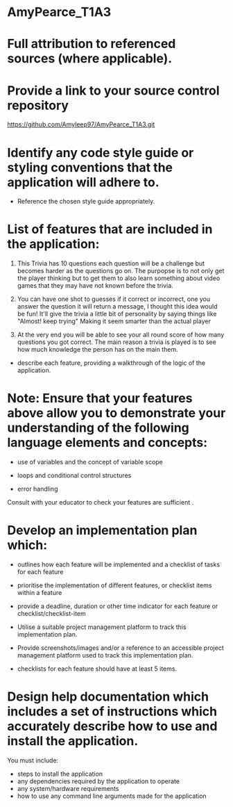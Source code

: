 # AmyPearce_T1A3


# Full attribution to referenced sources (where applicable).


# Provide a link to your source control repository

https://github.com/Amyleep97/AmyPearce_T1A3.git


# Identify any code style guide or styling conventions that the application will adhere to.

- Reference the chosen style guide appropriately.


# List of features that are included in the application:

1. This Trivia has 10 questions each question will be a challenge but becomes harder as the questions go on. The purpopse is to not only get the player thinking but to get them to also learn something about video games that they may have not known before the trivia.

2. You can have one shot to guesses if it correct or incorrect, one you answer the question it will return a message, I thought this idea would be fun! It'll give the trivia a little bit of personality by saying things like "Almost! keep trying" Making it seem smarter than the actual player
    
3. At the very end you will be able to see your all round score of how many questions you got correct. The main reason a trivia is played is to see how much knowledge the person has on the main them. 

- describe each feature, providing a walkthrough of the logic of the application.


# Note: Ensure that your features above allow you to demonstrate your understanding of the following language elements and concepts:

- use of variables and the concept of variable scope

- loops and conditional control structures

- error handling


Consult with your educator to check your features are sufficient .


# Develop an implementation plan which:
- outlines how each feature will be implemented and a checklist of tasks for each feature
- prioritise the implementation of different features, or checklist items within a feature
- provide a deadline, duration or other time indicator for each feature or checklist/checklist-item

- Utilise a suitable project management platform to track this implementation plan.

- Provide screenshots/images and/or a reference to an accessible project management platform used to track this implementation plan. 

- checklists for each feature should have at least 5 items.



# Design help documentation which includes a set of instructions which accurately describe how to use and install the application.

You must include:
- steps to install the application
- any dependencies required by the application to operate
- any system/hardware requirements
- how to use any command line arguments made for the application
